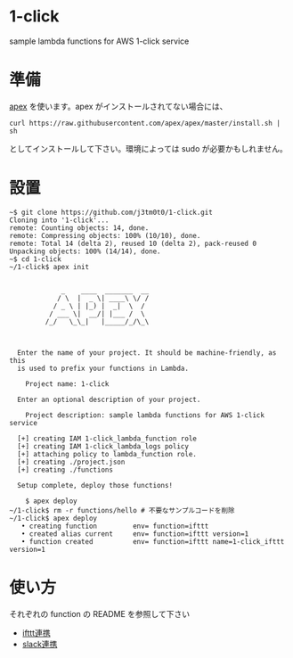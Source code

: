 # 1-click
sample lambda functions for AWS 1-click service

# 準備
[apex](http://apex.run/) を使います。apex がインストールされてない場合には、

```
curl https://raw.githubusercontent.com/apex/apex/master/install.sh | sh
```

としてインストールして下さい。環境によっては sudo が必要かもしれません。

# 設置

```
~$ git clone https://github.com/j3tm0t0/1-click.git
Cloning into '1-click'...
remote: Counting objects: 14, done.
remote: Compressing objects: 100% (10/10), done.
remote: Total 14 (delta 2), reused 10 (delta 2), pack-reused 0
Unpacking objects: 100% (14/14), done.
~$ cd 1-click
~/1-click$ apex init


             _    ____  _______  __
            / \  |  _ \| ____\ \/ /
           / _ \ | |_) |  _|  \  /
          / ___ \|  __/| |___ /  \
         /_/   \_\_|   |_____/_/\_\



  Enter the name of your project. It should be machine-friendly, as this
  is used to prefix your functions in Lambda.

    Project name: 1-click

  Enter an optional description of your project.

    Project description: sample lambda functions for AWS 1-click service

  [+] creating IAM 1-click_lambda_function role
  [+] creating IAM 1-click_lambda_logs policy
  [+] attaching policy to lambda_function role.
  [+] creating ./project.json
  [+] creating ./functions

  Setup complete, deploy those functions!

    $ apex deploy
~/1-click$ rm -r functions/hello # 不要なサンプルコードを削除
~/1-click$ apex deploy
   • creating function         env= function=ifttt
   • created alias current     env= function=ifttt version=1
   • function created          env= function=ifttt name=1-click_ifttt version=1
```

# 使い方
それぞれの function の README を参照して下さい
- [ifttt連携](functions/ifttt)
- [slack連携](functions/slack)
